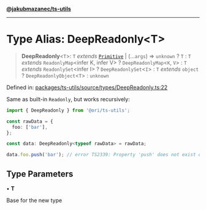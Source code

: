 [**@jakubmazanec/ts-utils**](../README.md)

---

# Type Alias: DeepReadonly\<T\>

> **DeepReadonly**\<`T`\>: `T` _extends_ [`Primitive`](Primitive.md) \| (...`args`) => `unknown` ?
> `T` : `T` _extends_ `ReadonlyMap`\<infer K, infer V\> ? `DeepReadonlyMap`\<`K`, `V`\> : `T`
> _extends_ `ReadonlySet`\<infer I\> ? `DeepReadonlySet`\<`I`\> : `T` _extends_ `object` ?
> `DeepReadonlyObject`\<`T`\> : `unknown`

Defined in:
[packages/ts-utils/source/types/DeepReadonly.ts:22](https://github.com/jakubmazanec/tools/blob/0373298af23ca7b778987184cd6fcccd21ae54be/packages/ts-utils/source/types/DeepReadonly.ts#L22)

Same as built-in `Readonly`, but works recursively:

```TypeScript
import { DeepReadonly } from '@ori/ts-utils';

const rawData = {
  foo: ['bar'],
};

const data: DeepReadonly<typeof rawData> = rawData;

data.foo.push('bar'); // error TS2339: Property 'push' does not exist on type 'readonly string[]'
```

## Type Parameters

• **T**

Base for the new type
